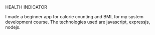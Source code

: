 HEALTH INDICATOR

I made a beginner app for calorie counting and BMI, for my system development course. The technologies used are javascript, expressjs, nodejs.
